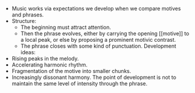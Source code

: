 - Music works via expectations we develop when we compare motives and phrases. 
- Structure:
	- The beginning must attract attention.
	- Then the phrase evolves, either by carrying the opening [[motive]] to a local peak, or else by proposing a prominent motivic contrast.
	- The phrase closes with some kind of punctuation.
Development ideas:
- Rising peaks in the melody.
- Accelerating harmonic rhythm.
- Fragmentation of the motive into smaller chunks.
- Increasingly dissonant harmony.
The point of development is not to maintain the same level of intensity through the phrase.



